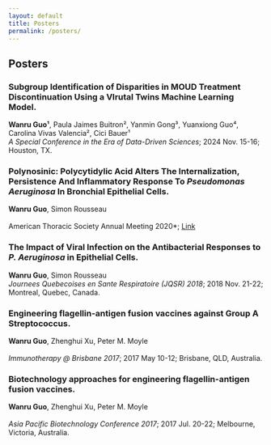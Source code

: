 ```yaml
---
layout: default
title: Posters 
permalink: /posters/
---
```


## Posters 

### Subgroup Identification of Disparities in MOUD Treatment Discontinuation Using a VIrutal Twins Machine Learning Model. 
**Wanru Guo¹**, Paula Jaimes Buitron², Yanmin Gong³, Yuanxiong Guo⁴, Carolina Vivas Valencia², Cici Bauer¹<br> 
*A Special Conference in the Era of Data-Driven Sciences*; 2024 Nov. 15-16; Houston, TX.<br>

<!--
### Identifying Rare Cell Populations and Improving Single Cell Clustering Accuracy Using the RECOMBINE Algorithm. 
**Wanru Guo**, Xubin Li, Anil Korkut<br> 
*2024 Research in Computational Molecular Biology (RECOMB24)*; 2024 May. 1-3; Cambridge, MA.<br>  
--> 

### Polynosinic: Polycytidylic Acid Alters The Internalization, Persistence And Inflammatory Response To *Pseudomonas Aeruginosa* In Bronchial Epithelial Cells. 
**Wanru Guo**, Simon Rousseau<br>  
American Thoracic Society Annual Meeting 2020*; [Link](https://www.atsjournals.org/doi/abs/10.1164/ajrccm-conference.2020.201.1_MeetingAbstracts.A7434?download=true)<br>

### The Impact of Viral Infection on the Antibacterial Responses to *P. Aeruginosa* in Epithelial Cells.
**Wanru Guo**, Simon Rousseau<br> 
*Journees Quebecoises en Sante Respiratoire (JQSR) 2018*; 2018 Nov. 21-22; Montreal, Quebec, Canada.<br>  

### Engineering flagellin-antigen fusion vaccines against Group A Streptococcus. 
**Wanru Guo**, Zhenghui Xu, Peter M. Moyle<br>  
*Immunotherapy @ Brisbane 2017*; 2017 May 10-12; Brisbane, QLD, Australia.<br> 

### Biotechnology approaches for engineering flagellin-antigen fusion vaccines.
**Wanru Guo**, Zhenghui Xu, Peter M. Moyle<br>  
*Asia Pacific Biotechnology Conference 2017*; 2017 Jul. 20-22; Melbourne, Victoria, Australia.<br> 

